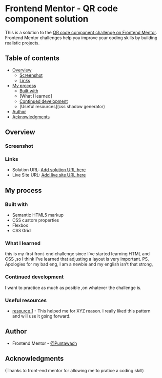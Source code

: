 # Frontend Mentor - QR code component solution

This is a solution to the [QR code component challenge on Frontend Mentor](https://www.frontendmentor.io/challenges/qr-code-component-iux_sIO_H). Frontend Mentor challenges help you improve your coding skills by building realistic projects. 

## Table of contents

- [Overview](#overview)
  - [Screenshot](#screenshot)
  - [Links](#links)
- [My process](#my-process)
  - [Built with](#built-with)
  - [What I learned]
  - [Continued development](-)
  - [Useful resources](css shadow generator)
- [Author](#author)
- [Acknowledgments](#acknowledgments)


## Overview

### Screenshot

### Links

- Solution URL: [Add solution URL here](https://your-solution-url.com)
- Live Site URL: [Add live site URL here](https://your-live-site-url.com)

## My process

### Built with

- Semantic HTML5 markup
- CSS custom properties
- Flexbox
- CSS Grid

### What I learned
this is my first front-end challenge since I've started learning HTML and CSS ,so I think I've learned that adjusting a layout is very important. PS, Apologies for my bad eng, I am a newbie and my english isn't that strong,

### Continued development
  I want to practice as much as posible ,on whatever the challenge is.

### Useful resources

- [resource 1](https://cssgenerator.org/box-shadow-css-generator.html) - This helped me for XYZ reason. I really liked this pattern and will use it going forward.

## Author

- Frontend Mentor - [@Puntawach](https://www.frontendmentor.io/profile/Puntawach)

## Acknowledgments

(Thanks to front-end mentor for allowing me to pratice a coding skill)